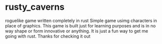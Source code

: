 # rusty_caverns
roguelike game written completely in rust
Simple game usimg characters in place of graphics. This game is built just for learning purposes and is in no way shape or form 
innovative or anything. It is just a fun way to get me going with rust. Thanks for checking it out
